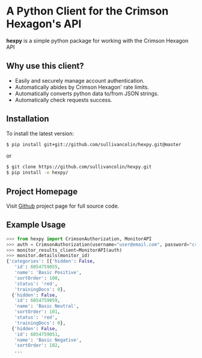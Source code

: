 
A Python Client for the Crimson Hexagon's API
===================

**hexpy** is a simple python package for working with the Crimson Hexagon API

## Why use this client?

* Easily and securely manage account authentication.
* Automatically abides by Crimson Hexagon' rate limits.
* Automatically converts python data to/from JSON strings.
* Automatically check requests success.

## Installation
<!-- To install the most recent stable release run `pip install hexpy`. -->

To install the latest version:
```bash
$ pip install git+git://github.com/sullivancolin/hexpy.git@master
```
 or
```bash
$ git clone https://github.com/sullivancolin/hexpy.git
$ pip install -e hexpy/
```

## Project Homepage

 Visit [Github](https://github.com/sullivancolin/hexpy) project page for full source code.

## Example Usage

```python
>>> from hexpy import CrimsonAuthorization, MonitorAPI
>>> auth = CrimsonAuthorization(username="user@email.com", password="crimson_login")
>>> monitor_results_client=MonitorAPI(auth)
>>> monitor.details(monitor_id)
{'categories': [{'hidden': False,
   'id': 6054759055,
   'name': 'Basic Positive',
   'sortOrder': 100,
   'status': 'red',
   'trainingDocs': 0},
  {'hidden': False,
   'id': 6054759059,
   'name': 'Basic Neutral',
   'sortOrder': 101,
   'status': 'red',
   'trainingDocs': 0},
  {'hidden': False,
   'id': 6054759051,
   'name': 'Basic Negative',
   'sortOrder': 102,
   ...
```